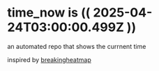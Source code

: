 # time_now is (( 2025-04-24T03:00:00.499Z ))

an automated repo that shows the currnent time

inspired by [breakingheatmap](https://github.com/breakingheatmap/breakingheatmap)
